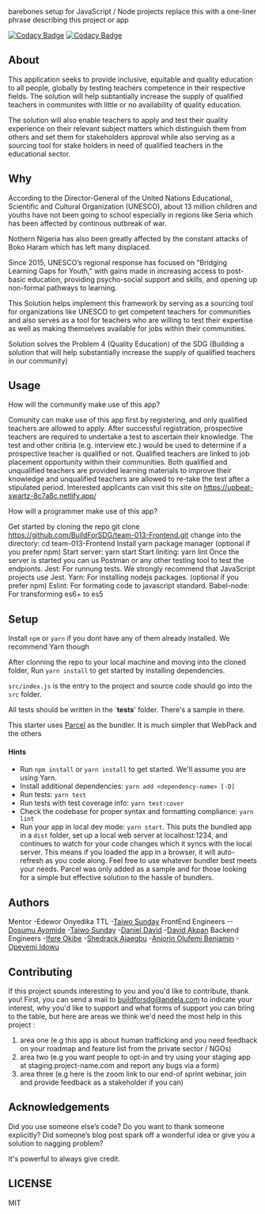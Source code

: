barebones setup for JavaScript / Node projects replace this with a one-liner phrase describing this project or app

[![Codacy Badge](https://api.codacy.com/project/badge/Grade/bd9d57d9ad4f4568ab85d467404e7d2e)](https://app.codacy.com/gh/BuildForSDG/team-013-QualifiedTeachers?utm_source=github.com&utm_medium=referral&utm_content=BuildForSDG/team-013-QualifiedTeachers&utm_campaign=Badge_Grade_Settings)
[![Codacy Badge](https://img.shields.io/badge/Code%20Quality-D-red)](https://img.shields.io/badge/Code%20Quality-D-red)


## About

This application seeks to provide inclusive, equitable and quality education to all people, globally by testing teachers competence in their respective fields. The solution will help subtantially increase the supply of qualified  teachers in communites with little or no availability of quality education.

The solution will also enable teachers to apply and test their quality experience on their relevant subject matters which distinguish them from others and set them for stakeholders approval while also serving as a sourcing tool for stake holders in need of qualified teachers in the educational sector.



## Why

According to the Director-General of the United Nations Educational, Scientific and Cultural Organization (UNESCO), about 13 million children and youths have not been going to school especially in regions like Seria which has been affected by continous outbreak of war.

Nothern Nigeria has also been greatly affected by the constant attacks of Boko Haram which has left many displaced.

Since 2015, UNESCO’s regional response has focused on “Bridging Learning Gaps for Youth,” with
gains made in increasing access to post-basic education, providing psycho-social support and
skills, and opening up non-formal pathways to learning.

This Solution helps implement this framework by serving as a sourcing tool for organizations like UNESCO to get competent teachers for communities and also serves as a tool for teachers who are willing to test their expertise as well as making themselves available for jobs within their communities.

Solution solves the Problem 4 (Quality Education) of the SDG (Building a solution that will help substantially increase the supply of qualified  teachers in our community)

## Usage
How will the community make use of this app?

Comunity can make use of this app first by registering, and only qualified teachers are allowed to apply.
After successful registration, prospective teachers are required to undertake a test to ascertain their knowledge.
The test and other critiria (e.g. interview etc.) would be used to determine if a prospective teacher is qualified or not.
Qualified teachers are linked to job placement opportunity within their communities.
Both qualified and unqualified teachers are provided learning materials to improve their knowledge and unqualified teachers are allowed to re-take the test after a stipulated period.
Interested applicants can visit this site on https://upbeat-swartz-8c7a8c.netlify.app/

How will a programmer make use of this app?

Get started by cloning the repo git clone https://github.com/BuildForSDG/team-013-Frontend.git
change into the directory: cd team-013-Frontend
Install yarn package manager (optional if you prefer npm)
Start server: yarn start
Start liniting: yarn lint
Once the server is started you can us Postman or any other testing tool to test the endpionts.
Jest: For runnung tests. We strongly recommend that JavaScript projects use Jest.
Yarn: For installing nodejs packages. (optional if you prefer npm)
Eslint: For formating code to javascript standard.
Babel-node: For transforming es6+ to es5


## Setup

Install `npm` or `yarn` if you dont have any of them already installed. We recommend Yarn though

After clonning the repo to your local machine and moving into the cloned folder, Run `yarn install` to get started by installing dependencies. 

`src/index.js` is the entry to the project and source code should go into the `src` folder.

All tests should be written in the `__tests__' folder. There's a sample in there.

This starter uses [Parcel](https://parceljs.org/getting_started.html) as the bundler. It is much simpler that WebPack and the others

#### Hints

- Run `npm install` or `yarn install` to get started. We'll assume you are using Yarn.
- Install additional dependencies: `yarn add <dependency-name> [-D]`
- Run tests: `yarn test`
- Run tests with test coverage info: `yarn test:cover`
- Check the codebase for proper syntax and formatting compliance: `yarn lint`
- Run your app in local dev mode: `yarn start`. This puts the bundled app in a `dist` folder, set up a local web server at localhost:1234, and continues to watch for your code changes which it syncs with the local server. This means if you loaded the app in a browser, it will auto-refresh as you code along. Feel free to use whatever bundler best meets your needs. Parcel was only added as a sample and for those looking for a simple but effective solution to the hassle of bundlers. 

## Authors

Mentor
-Edewor Onyedika
TTL
-[Taiwo Sunday](https://github.com/taiwosunday99)
FrontEnd Engineers
--[Dosumu Ayomide](https://github.com/ayor)
-[Taiwo Sunday](https://github.com/taiwosunday99)
-[Daniel David](https://github.com/danndav)
-[David Akpan](https://github.com/thedavyloper)
Backend Engineers
-[Ifere Okibe](https://github.com/jioblack)
-[Shedrack Ajaegbu](https://github.com/Theshedman)
-[Anjorin Olufemi Benjamin](https://github.com/anje123)
-[Opeyemi Idowu](https://github.com/ohpeyemi)

## Contributing
If this project sounds interesting to you and you'd like to contribute, thank you!
First, you can send a mail to buildforsdg@andela.com to indicate your interest, why you'd like to support and what forms of support you can bring to the table, but here are areas we think we'd need the most help in this project :
1.  area one (e.g this app is about human trafficking and you need feedback on your roadmap and feature list from the private sector / NGOs)
2.  area two (e.g you want people to opt-in and try using your staging app at staging.project-name.com and report any bugs via a form)
3.  area three (e.g here is the zoom link to our end-of sprint webinar, join and provide feedback as a stakeholder if you can)

## Acknowledgements

Did you use someone else’s code?
Do you want to thank someone explicitly?
Did someone’s blog post spark off a wonderful idea or give you a solution to nagging problem?

It's powerful to always give credit.

## LICENSE
MIT

